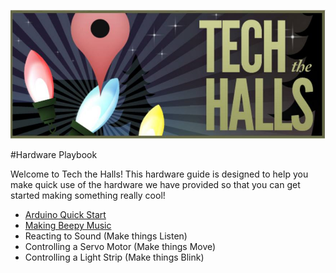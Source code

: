 ![](img/tech-the-halls.jpg)

#Hardware Playbook

Welcome to Tech the Halls! This hardware guide is designed to help you make quick use of the hardware we have provided so that you can get started making something really cool!

- [Arduino Quick Start](arduino/README.MD)
- [Making Beepy Music](beeps/README.MD)
- Reacting to Sound (Make things Listen)
- Controlling a Servo Motor (Make things Move)
- Controlling a Light Strip (Make things Blink)
